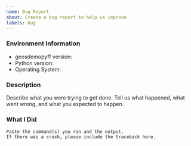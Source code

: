 ```yaml
---
name: Bug Report
about: Create a bug report to help us improve
labels: bug
---
```


<!-- Please search existing issues to avoid creating duplicates. -->

### Environment Information

-   geosdemopyff version:
-   Python version:
-   Operating System:

### Description

Describe what you were trying to get done.
Tell us what happened, what went wrong, and what you expected to happen.

### What I Did

```
Paste the command(s) you ran and the output.
If there was a crash, please include the traceback here.
```
